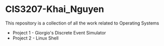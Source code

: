 # CIS3207-Khai_Nguyen
This repository is a collection of all the work related to Operating Systems
* Project 1 - Giorgio's Discrete Event Simulator
* Project 2 - Linux Shell
